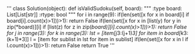 '''
class Solution(object):
    def isValidSudoku(self, board):
        """
        :type board: List[List[str]]
        :rtype: bool
        """
        for i in range(9):
            if(len(set([x for x in board[i] if board[i].count(x)>1]))>1):
                return False
            if(len(set([x for x in [list(y) for y in zip(*board)][i] if [list(z) for z in zip(*board)][i].count(x)>1]))>1):
                return False
        for j in range(3):
            for k in range(3):
                lst = [item[j*3:(j+1)*3] for item in board[k*3:(k+1)*3]]
                l = [item for sublist in lst for item in sublist]
                if(len(set([x for x in l if l.count(x)>1]))>1):
                    return False
        return True
'''
